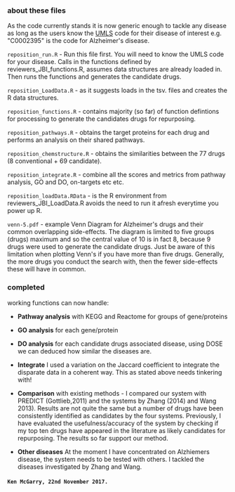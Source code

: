 ### about these files
As the code currently stands it is now generic enough to tackle any disease as long as the users know the [UMLS](https://www.nlm.nih.gov/research/umls/ "Unified Medical Language System") code for their disease of interest e.g. "C0002395" is the code for Alzheimer's disease.

`reposition_run.R` - Run this file first. You will need to know the UMLS code for your disease. Calls in the functions defined by reviewers_JBI_functions.R, assumes data structures are already loaded in. Then runs the functions and generates the candidate drugs. 

`reposition_LoadData.R` - as it suggests loads in the tsv. files and creates the R data structures.

`reposition_functions.R` - contains majority (so far) of function defintions for processing to generate the candidates drugs for repurposing.

`reposition_pathways.R` - obtains the target proteins for each drug and performs an analysis on their shared pathways.

`reposition_chemstructure.R` - obtains the similarities between the 77 drugs (8 conventional + 69 candidate).

`reposition_integrate.R` - combine all the scores and metrics from pathway analysis, GO and DO, on-targets etc etc.

`reposition_loadData.RData` - is the R environment from reviewers_JBI_LoadData.R avoids the need to run it afresh everytime you power up R.

`venn-5.pdf` - example Venn Diagram for Alzheimer's drugs and their common overlapping side-effects. The diagram is limited to five groups (drugs) maximum and so the central value of 10 is in fact 8, because 9 drugs were used to generate the candidate drugs. Just be aware of this limitation when plotting Venn's if you have more than five drugs. Generally, the more drugs you conduct the search with, then the fewer side-effects these will have in common.

### completed
working functions can now handle:
+ **Pathway analysis** with KEGG and Reactome for groups of gene/proteins

+ **GO analysis** for each gene/protein

+ **DO analysis** for each candidate drugs associated disease, using DOSE we can deduced how similar the diseases are.

+ **Integrate** I used a variation on the Jaccard coefficient to integrate the disparate data in a coherent way. This as stated above needs tinkering with!

+ **Comparison** with existing methods - I compared our system with PREDICT (Gottlieb,2011) and the systems by Zhang (2014) and Wang 2013). Results are not quite the same but a number of drugs have been consistently identified as candidates by the four systems. Previously, I have evaluated the usefulness/accuracy of the system by checking if my top ten drugs have appeared in the literature as likely candidates for repurposing. The results so far support our method.

+ **Other diseases** At the moment I have concentrated on Alzhiemers disease, the system needs to be tested with others. I tackled the diseases investigated by Zhang and Wang.

#### `Ken McGarry, 22nd November 2017.`
